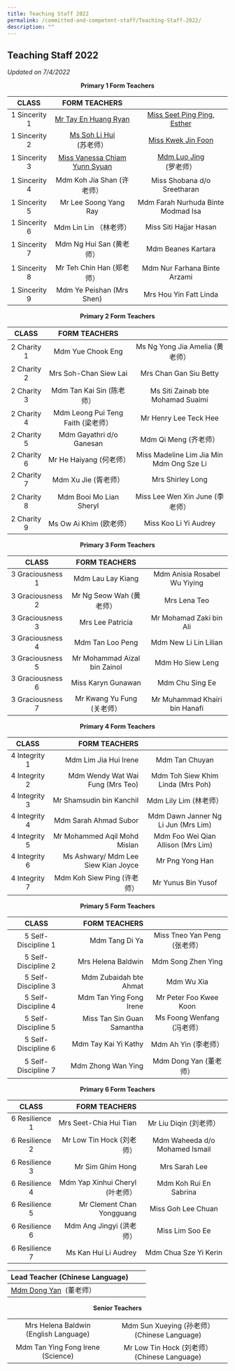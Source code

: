 ```yaml
---
title: Teaching Staff 2022
permalink: /committed-and-competent-staff/Teaching-Staff-2022/
description: ""
---
```

## Teaching Staff 2022

_Updated on 7/4/2022_

**<center>Primary 1 Form Teachers</center>**

|      CLASS     |          FORM TEACHERS         |                                    |
|:--------------:|:------------------------------:|:----------------------------------:|
|  1 Sincerity 1 | [Mr Tay En Huang Ryan](mailto:ryan_tay_en_huang@moe.edu.sg)           | [Miss Seet Ping Ping, Esther](mailto:seet_ping_ping_esther@moe.edu.sg)       |
|  1 Sincerity 2 | [Ms Soh Li Hui](mailto:soh_li_hui@moe.edu.sg) <br>(苏老师）        | [Miss Kwek Jin Foon](mailto:kwek_jin_foon@moe.edu.sg)                 |
|  1 Sincerity 3 | [Miss Vanessa Chiam Yunn Syuan](mailto:vanessa_chiam_yunn_shyuan@moe.edu.sg)  | [Mdm Luo Jing](mailto:luo_jing@moe.edu.sg)<br> (罗老师）        |
|  1 Sincerity 4 | Mdm Koh Jia Shan (许老师）     | Miss Shobana d/o Sreetharan        |
|  1 Sincerity 5 | Mr Lee Soong Yang Ray          | Mdm Farah Nurhuda Binte Modmad Isa |
| 1 Sincerity 6  | Mdm Lin Lin （林老师）         | Miss Siti Hajjar Hasan             |
| 1 Sincerity 7  | Mdm Ng Hui San (黄老师）       | Mdm Beanes Kartara                 |
|  1 Sincerity 8 | Mr Teh Chin Han (郑老师）      | Mdm Nur Farhana Binte Arzami       |
| 1 Sincerity 9  | Mdm Ye Peishan (Mrs Shen)      | Mrs Hou Yin Fatt Linda             |

**<center>Primary 2 Form Teachers</center>**

|     CLASS    |            FORM TEACHERS           |                                           |
|:------------:|:----------------------------------:|:-----------------------------------------:|
|  2 Charity 1 | Mdm Yue Chook Eng                  | Ms Ng Yong Jia Amelia  (黄老师）          |
|  2 Charity 2 | Mrs Soh-Chan Siew Lai              | Mrs Chan Gan Siu Betty                    |
|  2 Charity 3 | Mdm Tan Kai Sin (陈老师）          | Ms Siti Zainab bte Mohamad Suaimi         |
|  2 Charity 4 | Mdm Leong Pui Teng Faith (梁老师） | Mr Henry Lee Teck Hee                     |
|  2 Charity 5 | Mdm Gayathri d/o Ganesan           | Mdm Qi Meng (齐老师）                     |
| 2 Charity 6  | Mr He Haiyang (何老师）            | Miss Madeline Lim Jia Min Mdm Ong Sze Li  |
| 2 Charity 7  | Mdm Xu Jie (胥老师）               | Mrs Shirley Long                          |
|  2 Charity 8 | Mdm Booi Mo Lian Sheryl            | Miss Lee Wen Xin June (李老师）           |
| 2 Charity 9  | Ms Ow Ai Khim (欧老师）            | Miss Koo Li Yi Audrey                     |

**<center>Primary 3 Form Teachers</center>**

|       CLASS      |         FORM TEACHERS        |                               |
|:----------------:|:----------------------------:|:-----------------------------:|
| 3 Graciousness 1 | Mdm Lau Lay Kiang            | Mdm Anisia Rosabel Wu Yiying  |
| 3 Graciousness 2 | Mr Ng Seow Wah (黄老师）     | Mrs Lena Teo                  |
| 3 Graciousness 3 | Mrs Lee Patricia             | Mr Mohamad Zaki bin Ali       |
| 3 Graciousness 4 | Mdm Tan Loo Peng             | Mdm New Li Lin Lilian         |
| 3 Graciousness 5 | Mr Mohammad Aizal bin Zainol | Mdm Ho Siew Leng              |
| 3 Graciousness 6 | Miss Karyn Gunawan           | Mdm Chu Sing Ee               |
| 3 Graciousness 7 | Mr Kwang Yu Fung (关老师）   | Mr Muhammad Khairi bin Hanafi |

**<center>Primary 4 Form Teachers</center>**

|      CLASS     |                       FORM TEACHERS |                                     |
|:--------------:|------------------------------------:|:-----------------------------------:|
|  4 Integrity 1 | Mdm Lim Jia Hui Irene               | Mdm Tan Chuyan                      |
|  4 Integrity 2 | Mdm Wendy Wat Wai Fung (Mrs  Teo)   | Mdm Toh Siew Khim Linda (Mrs Poh)   |
|  4 Integrity 3 | Mr Shamsudin bin Kanchil            | Mdm Lily Lim (林老师）              |
|  4 Integrity 4 | Mdm Sarah Ahmad Subor               | Mdm Dawn Janner Ng Li Jun (Mrs Lim) |
|  4 Integrity 5 | Mr Mohammed Aqil Mohd Mislan        | Mdm Foo Wei Qian Allison (Mrs Lim)  |
|  4 Integrity 6 | Ms Ashwary/ Mdm Lee Siew Kian Joyce | Mr Png Yong Han                     |
|  4 Integrity 7 | Mdm Koh Siew Ping (许老师）         | Mr Yunus Bin Yusof                  |


**<center>Primary 5 Form Teachers</center>**

|        CLASS        |               FORM TEACHERS |                              |
|:-------------------:|----------------------------:|:----------------------------:|
| 5 Self-Discipline 1 | Mdm Tang Di Ya              | Miss Tneo Yan Peng (张老师） |
| 5 Self-Discipline 2 | Mrs Helena Baldwin          | Mdm Song Zhen Ying           |
| 5 Self-Discipline 3 | Mdm Zubaidah bte Ahmat      | Mdm Wu Xia                   |
| 5 Self-Discipline 4 | Mdm Tan Ying Fong Irene     | Mr Peter Foo Kwee Koon       |
| 5 Self-Discipline 5 | Miss Tan Sin Guan Samantha  | Ms Foong Wenfang (冯老师）   |
| 5 Self-Discipline 6 | Mdm Tay Kai Yi Kathy        | Mdm Ah Yin (李老师）         |
| 5 Self-Discipline 7 | Mdm Zhong Wan Ying          | Mdm Dong Yan (董老师）       |


**<center>Primary 6 Form Teachers</center>**

|      CLASS     |                   FORM TEACHERS |                                |
|:--------------:|--------------------------------:|:------------------------------:|
| 6 Resilience 1 | Mrs Seet-Chia Hui Tian          | Mr Liu Diqin (刘老师）         |
| 6 Resilience 2 | Mr Low Tin Hock (刘老师）       | Mdm Waheeda d/o Mohamed Ismail |
| 6 Resilience 3 | Mr Sim Ghim Hong                | Mrs Sarah Lee                  |
| 6 Resilience 4 | Mdm Yap Xinhui Cheryl (叶老师） | Mdm Koh Rui En Sabrina         |
| 6 Resilience 5 | Mr Clement Chan Yongguang       | Miss Goh Lee Chuan             |
| 6 Resilience 6 | Mdm Ang Jingyi (洪老师）        | Miss Lim Soo Ee                |
| 6 Resilience 7 | Ms Kan Hui Li Audrey            | Mdm Chua Sze Yi Kerin          |




| Lead Teacher (Chinese Language)| |  |
| -------- | -------- | -------- |
|  [Mdm Dong Yan](mailto:dong_yan@moe.edu.sg)  (董老师）   |      |      |



 
 
 **<center>Senior Teachers</center>**
 
 |                                       |                                              |
|:-------------------------------------:|:--------------------------------------------:|
| Mrs Helena Baldwin (English Language) | Mdm Sun Xueying (孙老师） (Chinese Language) |
|   Mdm Tan Ying Fong Irene (Science)   | Mr Low Tin Hock (刘老师） (Chinese Language) |